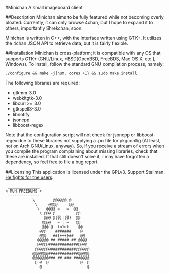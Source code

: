 #Minichan
A small imageboard client

##Description
Minichan aims to be fully featured while not becoming overly bloated. Currently, it can only browse 4chan, but I hope to expand it to others, importantly Shrekchan, soon.

Minichan is written in C++, with the interface written using GTK+. It utilizes the 4chan JSON API to retrieve data, but it is fairly flexible.

##Installation
Minichan is cross-platform; it is compatible with any OS that supports GTK+ (GNU/Linux, *BSD[OpenBSD, FreeBDS, Mac OS X, etc.], Windows). To install, follow the standard GNU compilation process, namely:

    ./configure && make -j{num. cores +1} && sudo make install

The following libraries are required:

* gtkmm-3.0
* webkitgtk-3.0
* libcurl >= 3.0
* gtkspell3-3.0
* libnotify
* jsoncpp
* libboost-regex

Note that the configuration script will not check for jsoncpp or libboost-regex due to these libraries not supplying a .pc file for pkgconfig (At least, not on Arch GNU/Linux, anyway). So, if you receive a stream of errors when you compile the program complaining about missing libraries, check that these are installed. If that still doesn't solve it, I may have forgotten a dependency, so feel free to file a bug report.

##Licensing
This application is licensed under the GPLv3. Support Stallman.
[He fights for the users](http://i.imgur.com/ydmXM4f.jpg).

     ______________ 
    < MUH FREEDUMS >
     -------------- 
                \        @@@@@@ @
                 \     @@@@     @@
                  \   @@@@ =   =  @@ 
                   \ @@@ @ _   _   @@ 
                     @@@ @(0)|(0)  @@ 
                    @@@@   ~ | ~   @@
                    @@@ @  (o1o)    @@
                   @@@    #######    @
                   @@@   ##{+++}##   @@
                  @@@@@ ## ##### ## @@@@
                  @@@@@#############@@@@
                 @@@@@@@###########@@@@@@
                @@@@@@@#############@@@@@
                @@@@@@@### ## ### ###@@@@
                 @ @  @              @  @
                   @                    @
